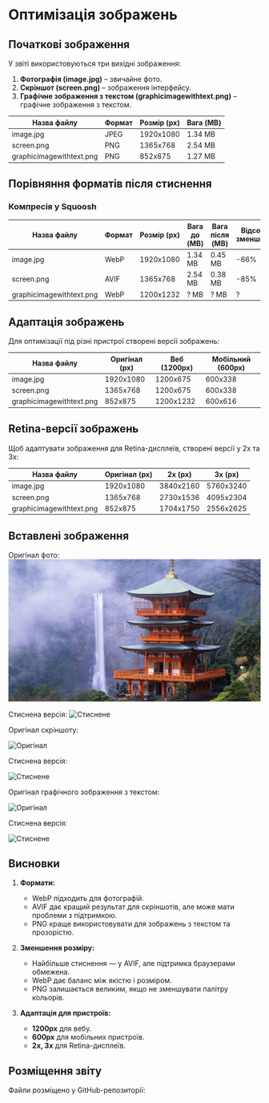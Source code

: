 # Оптимізація зображень

## Початкові зображення
У звіті використовуються три вихідні зображення:
1. **Фотографія (image.jpg)** – звичайне фото.
2. **Скріншот (screen.png)** – зображення інтерфейсу.
3. **Графічне зображення з текстом (graphicimagewithtext.png)** – графічне зображення з текстом.

| Назва файлу | Формат | Розмір (px) | Вага (MB) |
|-------------|--------|------------|----------|
| image.jpg | JPEG | 1920x1080 | 1.34 MB |
| screen.png | PNG | 1365x768 | 2.54 MB |
| graphicimagewithtext.png | PNG | 852x875 | 1.27 MB |

## Порівняння форматів після стиснення

### Компресія у Squoosh

| Назва файлу | Формат | Розмір (px) | Вага до (MB) | Вага після (MB) | Відсоток зменшення |
|-------------|--------|------------|--------------|--------------|----------------|
| image.jpg | WebP | 1920x1080 | 1.34 MB | 0.45 MB | -66% |
| screen.png | AVIF | 1365x768 | 2.54 MB | 0.38 MB | -85% |
| graphicimagewithtext.png | WebP | 1200x1232 | ? MB | ? MB | ? |

## Адаптація зображень

Для оптимізації під різні пристрої створені версії зображень:

| Назва файлу | Оригінал (px) | Веб (1200px) | Мобільний (600px) |
|-------------|--------------|-------------|-------------|
| image.jpg | 1920x1080 | 1200x675 | 600x338 |
| screen.png | 1365x768 | 1200x675 | 600x338 |
| graphicimagewithtext.png | 852x875 | 1200x1232 | 600x616 |

## Retina-версії зображень

Щоб адаптувати зображення для Retina-дисплеїв, створені версії у 2x та 3x:

| Назва файлу | Оригінал (px) | 2x (px) | 3x (px) |
|-------------|--------------|--------|--------|
| image.jpg | 1920x1080 | 3840x2160 | 5760x3240 |
| screen.png | 1365x768 | 2730x1536 | 4095x2304 |
| graphicimagewithtext.png | 852x875 | 1704x1750 | 2556x2625 |

## Вставлені зображення

Оригінал фото:
![Оригінал](Images/image.jpg)


Стиснена версія:
![Стиснене](/Images/image_compressed.webp)

Оригінал cкріншоту:

![Оригінал](/Images/screen.png)

Стиснена версія:

![Стиснене](/Images/image_compressed.webp)

Оригінал графічного зображення з текстом:

![Оригінал](/Images/graphicimagewithtext.png)

Стиснена версія:

![Стиснене](/Images/image_compressed.webp)

## Висновки

1. **Формати:**  
   - WebP підходить для фотографій.  
   - AVIF дає кращий результат для скріншотів, але може мати проблеми з підтримкою.  
   - PNG краще використовувати для зображень з текстом та прозорістю.  

2. **Зменшення розміру:**  
   - Найбільше стиснення — у AVIF, але підтримка браузерами обмежена.  
   - WebP дає баланс між якістю і розміром.  
   - PNG залишається великим, якщо не зменшувати палітру кольорів.  

3. **Адаптація для пристроїв:**  
   - **1200px** для вебу.  
   - **600px** для мобільних пристроїв.  
   - **2x, 3x** для Retina-дисплеїв.  

## Розміщення звіту
Файли розміщено у GitHub-репозиторії:

